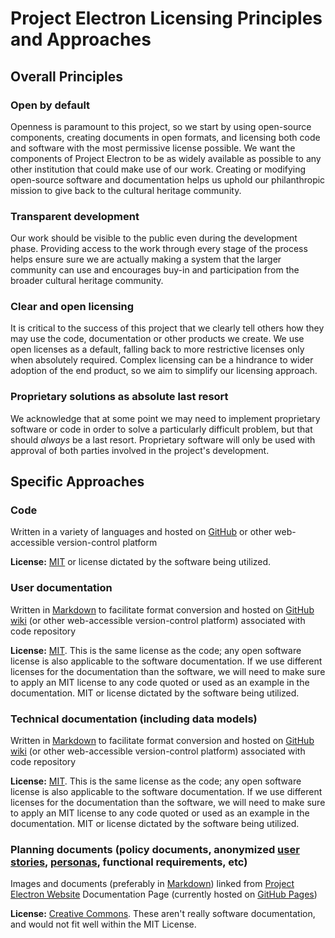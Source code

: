 # Project Electron Licensing Principles and Approaches

## Overall Principles

### Open by default

Openness is paramount to this project, so we start by using open-source components, creating documents in open formats, and licensing both code and software with the most permissive license possible. We want the components of Project Electron to be as widely available as possible to any other institution that could make use of our work. Creating or modifying open-source software and documentation helps us uphold our philanthropic mission to give back to the cultural heritage community.

### Transparent development

Our work should be visible to the public even during the development phase. Providing access to the work through every stage of the process helps ensure sure we are actually making a system that the larger community can use and encourages buy-in and participation from the broader cultural heritage community.

### Clear and open licensing

It is critical to the success of this project that we clearly tell others how they may use the code, documentation or other products we create. We use open licenses as a default, falling back to more restrictive licenses only when absolutely required. Complex licensing can be a hindrance to wider adoption of the end product, so we aim to simplify our licensing approach.

### Proprietary solutions as absolute last resort

We acknowledge that at some point we may need to implement proprietary software or code in order to solve a particularly difficult problem, but that should _always_ be a last resort. Proprietary software will only be used with approval of both parties involved in the project&#39;s development.

## Specific Approaches

### Code

Written in a variety of languages and hosted on [GitHub](https://github.com/) or other web-accessible version-control platform

**License:** [MIT](https://opensource.org/licenses/MIT) or license dictated by the software being utilized.

### User documentation

Written in [Markdown](https://daringfireball.net/projects/markdown/) to facilitate format conversion and hosted on [GitHub wiki](https://help.github.com/articles/about-github-wikis/) (or other web-accessible version-control platform) associated with code repository

**License:** [MIT](https://opensource.org/licenses/MIT). This is the same license as the code; any open software license is also applicable to the software documentation. If we use different licenses for the documentation than the software, we will need to make sure to apply an MIT license to any code quoted or used as an example in the documentation. MIT or license dictated by the software being utilized.

### Technical documentation (including data models)

Written in [Markdown](https://daringfireball.net/projects/markdown/) to facilitate format conversion and hosted on [GitHub wiki](https://help.github.com/articles/about-github-wikis/) (or other web-accessible version-control platform) associated with code repository

**License:** [MIT](https://opensource.org/licenses/MIT). This is the same license as the code; any open software license is also applicable to the software documentation. If we use different licenses for the documentation than the software, we will need to make sure to apply an MIT license to any code quoted or used as an example in the documentation. MIT or license dictated by the software being utilized.

### Planning documents (policy documents, anonymized [user stories](https://en.wikipedia.org/wiki/User_story), [personas](https://www.usability.gov/how-to-and-tools/methods/personas.html), functional requirements, etc)

Images and documents (preferably in [Markdown](https://daringfireball.net/projects/markdown/)) linked from [Project Electron Website](http://projectelectron.rockarch.org/) Documentation Page (currently hosted on [GitHub Pages](https://pages.github.com/))

**License:** [Creative Commons](https://creativecommons.org/). These aren&#39;t really software documentation, and would not fit well within the MIT License.

